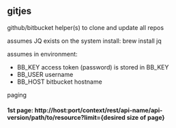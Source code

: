## gitjes

github/bitbucket helper(s) to clone and update all repos

assumes JQ exists on the system 
install: brew install jq

assumes in environment:
* BB_KEY access token (password) is stored in BB_KEY
* BB_USER username
* BB_HOST bitbucket hostname


paging
#### 1st page: http://host:port/context/rest/api-name/api-version/path/to/resource?limit={desired size of page}
